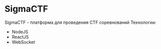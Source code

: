 # SigmaCTF

SigmaCTF - платформа для проведения CTF соревнований
Технологии:
<ul>
  <li>
    NodeJS
  </li>
  <li>
    ReactJS
  </li>
  <li>
    WebSocket
  </li>
</ul>
